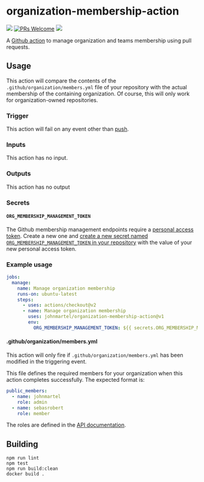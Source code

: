 # organization-membership-action

[![](https://github.com/johnmartel/organization-membership-action/workflows/Build%20and%20test/badge.svg)](https://github.com/johnmartel/organization-membership-action/actions?query=workflow%3A%22Build+and+test%22)
[![PRs Welcome](https://img.shields.io/badge/PRs-welcome-brightgreen.svg?style=flat-square)](http://makeapullrequest.com)
[![](https://api.dependabot.com/badges/status?host=github&repo=johnmartel/organization-membership-action)](https://dependabot.com)

A [Github action](https://github.com/features/actions) to manage organization and teams membership using pull requests.


## Usage

This action will compare the contents of the `.github/organization/members.yml` file of your repository with the actual
membership of the containing organization. Of course, this will only work for organization-owned repositories.

### Trigger

This action will fail on any event other than [push](https://help.github.com/en/actions/reference/events-that-trigger-workflows#push-event-push).

### Inputs

This action has no input.

### Outputs

This action has no output

### Secrets

#### `ORG_MEMBERSHIP_MANAGEMENT_TOKEN`
The Github membership management endpoints require a [personal access token](https://help.github.com/en/articles/creating-a-personal-access-token-for-the-command-line).
Create a new one and [create a new secret named `ORG_MEMBERSHIP_MANAGEMENT_TOKEN` in your repository](https://help.github.com/en/github/automating-your-workflow-with-github-actions/creating-and-using-encrypted-secrets)
with the value of your new personal access token.

### Example usage

```yaml
jobs:
  manage:
    name: Manage organization membership
    runs-on: ubuntu-latest
    steps:
      - uses: actions/checkout@v2
      - name: Manage organization membership
        uses: johnmartel/organization-membership-action@v1
        env:
          ORG_MEMBERSHIP_MANAGEMENT_TOKEN: ${{ secrets.ORG_MEMBERSHIP_MANAGEMENT_TOKEN }}
```

#### .github/organization/members.yml

This action will only fire if `.github/organization/members.yml` has been modified in the triggering event.

This file defines the required members for your organization when this action completes successfully. The expected
format is:

```yaml
public_members:
  - name: johnmartel
    role: admin
  - name: sebasrobert
    role: member
```

The roles are defined in the [API documentation](https://developer.github.com/v3/orgs/members/#parameters-1).

## Building

```shell script
npm run lint
npm test
npm run build:clean
docker build .
```
